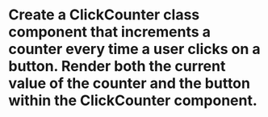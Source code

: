 # Create a ClickCounter class component that increments a counter every time a user clicks on a button. Render both the current value of the counter and the button within the ClickCounter component.
